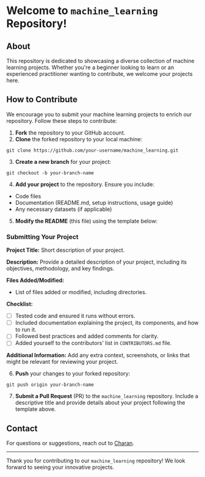 
# Welcome to `machine_learning` Repository!

## About
This repository is dedicated to showcasing a diverse collection of machine learning projects. Whether you're a beginner looking to learn or an experienced practitioner wanting to contribute, we welcome your projects here.

## How to Contribute
We encourage you to submit your machine learning projects to enrich our repository. Follow these steps to contribute:

1. **Fork** the repository to your GitHub account.
2. **Clone** the forked repository to your local machine:


```git clone https://github.com/your-username/machine_learning.git```

3. **Create a new branch** for your project:

```git checkout -b your-branch-name```

4. **Add your project** to the repository. Ensure you include:
- Code files
- Documentation (README.md, setup instructions, usage guide)
- Any necessary datasets (if applicable)
5. **Modify the README** (this file) using the template below:

### Submitting Your Project

**Project Title:**
Short description of your project.

**Description:**
Provide a detailed description of your project, including its objectives, methodology, and key findings.

**Files Added/Modified:**
- List of files added or modified, including directories.

**Checklist:**
- [ ] Tested code and ensured it runs without errors.
- [ ] Included documentation explaining the project, its components, and how to run it.
- [ ] Followed best practices and added comments for clarity.
- [ ] Added yourself to the contributors' list in `CONTRIBUTORS.md` file.

**Additional Information:**
Add any extra context, screenshots, or links that might be relevant for reviewing your project.

6. **Push** your changes to your forked repository:

```git push origin your-branch-name```

7. **Submit a Pull Request** (PR) to the `machine_learning` repository. Include a descriptive title and provide details about your project following the template above.




## Contact
For questions or suggestions, reach out to [Charan](https://github.com/charann29).

---

Thank you for contributing to our `machine_learning` repository! We look forward to seeing your innovative projects.



